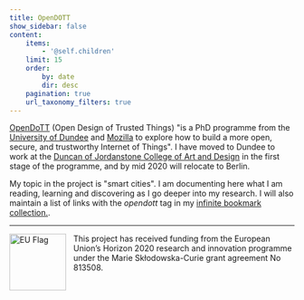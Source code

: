 ```yaml
---
title: OpenDOTT
show_sidebar: false
content:
    items:
        - '@self.children'
    limit: 15
    order:
        by: date
        dir: desc
    pagination: true
    url_taxonomy_filters: true
---
```


[OpenDoTT](https://opendott.org) (Open Design of Trusted Things) "is a PhD programme from the [University of Dundee](https://www.dundee.ac.uk) and [Mozilla](https://www.mozilla.org) to explore how to build a more open, secure, and trustworthy Internet of Things". I have moved to Dundee to work at the [Duncan of Jordanstone College of Art and Design](https://www.dundee.ac.uk/djcad/) in the first stage of the programme, and by mid 2020 will relocate to Berlin.

My topic in the project is "smart cities". I am documenting here what I am reading, learning and discovering as I go deeper into my research. I will also maintain a list of links with the *opendott* tag in my [infinite bookmark collection.](https://links.efeefe.me/?searchtags=opendott).

---

<div class='europe'>
		<img src="https://sites.dundee.ac.uk/opendott/wp-content/uploads/sites/107/2018/10/flag_yellow_low.jpg" align="left" width="100px" alt='EU Flag' style="padding-right:10px" /> This project has received funding from the European Union’s Horizon 2020 research and innovation programme under the Marie Skłodowska-Curie grant agreement No 813508.
	</div>
